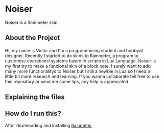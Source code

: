 <h1> Noiser </h1>
<p> Noiser is a Rainmeter skin. </p>

<h2> 

About the Project

</h2>

<p> 

Hi, my name is Victor and I'm a programmming student and hobbyist designer.
Recently I started to do skins to Rainmeter, a program to customise operational systems based in scripts in Lua Language.
Noiser is my first try to make a funcional skin of a block note.
I surely want to add many more functionalitys to Noiser but I still a newbie in Lua so I need a little bit more research and learning.
If you wanna collaborate fell free to use this repository or send me some tips, any help is appreciated.

</p>

<h2>

Explaining the files

</h2>

<h2> How do I run this? </h2>

<p> After downloading and installing <a href="link" target="_blank"> Rainmeter </a>
